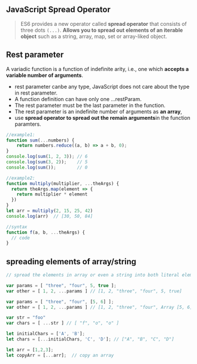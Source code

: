 ## JavaScript Spread Operator

> ES6 provides a new operator called **spread operator** that consists of three dots `(...)`. **Allows you to spread out elements of an iterable object** such as a string, array, map, set or array-liked object.


## Rest parameter

A variadic function is a function of indefinite arity, i.e., one which **accepts a variable number of arguments**.

- rest parameter canbe any type, JavaScript does not care about the type in rest parameter.
- A function definition can have only one ...restParam.
- The rest parameter must be the last parameter in the function.
- The rest parameter is an indefinite number of arguments as **an array**,
- use **spread operator to spread out the remain arguments**in the function paramters.

```jsx
//example1:
function sum(...numbers) {
    return numbers.reduce((a, b) => a + b, 0);
}
console.log(sum(1, 2, 3)); // 6
console.log(sum(3, 2));    // 5
console.log(sum());        // 0

//example2:
function multiply(multiplier, ...theArgs) {
  return theArgs.map(element => {
    return multiplier * element
  })
}
let arr = multiply(2, 15, 25, 42)
console.log(arr)  // [30, 50, 84]

//syntax
function f(a, b, ...theArgs) {
  // code
}

```

## spreading elements of array/string

```jsx
// spread the elements in array or even a string into both literal elements.

var params = [ "three", "four", 5, true ];
var other = [ 1, 2, ...params ] // [1, 2, "three", "four", 5, true]

var params = [ "three", "four", [5, 6] ];
var other = [ 1, 2, ...params ] // [1, 2, "three", "four", Array [5, 6]]

var str = "foo"
var chars = [ ...str ] // [ "f", "o", "o" ]

let initialChars = ['A', 'B'];
let chars = [...initialChars, 'C', 'D']; // ["A", "B", "C", "D"]

let arr = [1,2,3];
let copyArr = [...arr];  // copy an array
```
